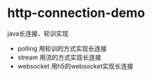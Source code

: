 # http-connection-demo
java长连接、轮训实现

- polling 用轮训的方式实现长连接
- stream 用流的方式实现长连接
- websocket 用h5的websocket实现长连接

